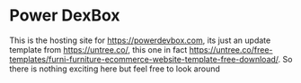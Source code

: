# Power DexBox
 
This is the hosting site for https://powerdevbox.com, its just an update template from https://untree.co/, this one in fact https://untree.co/free-templates/furni-furniture-ecommerce-website-template-free-download/. So there is nothing exciting here but feel free to look around
